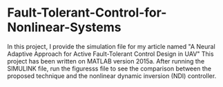 # Fault-Tolerant-Control-for-Nonlinear-Systems
In this project, I provide the simulation file for my article named "A Neural Adaptive Approach for Active Fault-Tolerant Control Design in UAV"
This project has been written on MATLAB version 2015a. After running the SIMULINK file, run the figuresss file to see the comparison between the proposed technique and the nonlinear dynamic inversion (NDI) controller.
